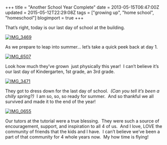 +++
title = "Another School Year Complete"
date = 2013-05-15T06:47:00Z
updated = 2015-05-12T22:29:08Z
tags = ["growing up", "home school", "homeschool"]
blogimport = true 
+++

 That’s right, today is our last day of school at the building.&#160; 

[![IMG_3469](https://latc.s3.amazonaws.com/wp-content/uploads/2013/05/IMG_3469.jpg "IMG_3469")](https://latc.s3.amazonaws.com/wp-content/uploads/2013/05/IMG_3469.jpg)

As we prepare to leap into summer… let’s take a quick peek back at day 1.

[![IMG_6507](https://latc.s3.amazonaws.com/wp-content/uploads/2013/05/IMG_6507.jpg "IMG_6507")](https://latc.s3.amazonaws.com/wp-content/uploads/2013/05/IMG_6507.jpg)

Look how much they’ve grown&#160; just physically this year!&#160; I can’t believe it’s our last day of Kindergarten, 1st grade, an 3rd grade.

[![IMG_3471](https://latc.s3.amazonaws.com/wp-content/uploads/2013/05/IMG_3471.jpg "IMG_3471")](https://latc.s3.amazonaws.com/wp-content/uploads/2013/05/IMG_3471.jpg)

They got to dress down for the last day of school.&#160; _(Can you tell it’s been a chilly spring?)&#160;_ I am so, so, so ready for summer.&#160; And so thankful we all survived and made it to the end of the year!

[![IMG_0655](https://latc.s3.amazonaws.com/wp-content/uploads/2013/05/IMG_0655.jpg "IMG_0655")](https://latc.s3.amazonaws.com/wp-content/uploads/2013/05/IMG_0655.jpg)

Our tutors at the tutorial were a true blessing.&#160; They were such a source of encouragement, support, and inspiration to all 4 of us.&#160; And I love, LOVE the community of friends that the kids and I have.&#160; I can’t believe we’ve been a part of that community for 4 whole years now.&#160; My how time is flying!
